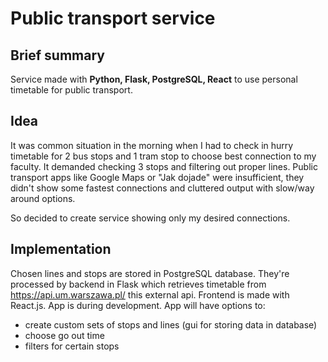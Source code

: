 # Public transport service

## Brief summary

Service made with **Python, Flask, PostgreSQL, React** to use personal timetable for public transport.

## Idea

It was common situation in the morning when I had to check in hurry timetable for 2 bus stops and 1 tram stop to choose
best connection to my faculty. It demanded checking 3 stops and filtering out proper lines. Public transport apps like
Google Maps or "Jak dojade" were insufficient, they didn't show some fastest connections and cluttered output with
slow/way around options.

So decided to create service showing only my desired connections.

## Implementation

Chosen lines and stops are stored in PostgreSQL database. They're processed by backend in Flask which retrieves
timetable from https://api.um.warszawa.pl/ this external api. Frontend is made with React.js. App is during development.
App will have options to:

* create custom sets of stops and lines (gui for storing data in database)
* choose go out time
* filters for certain stops


